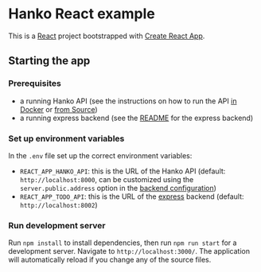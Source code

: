 # Hanko React example

This is a [React](https://reactjs.org/) project bootstrapped with [Create React App](https://github.com/facebook/create-react-app).

## Starting the app

### Prerequisites

- a running Hanko API (see the instructions on how to run the API [in Docker](../../../backend/README.md#Docker) or [from Source](../../../backend/README.md#from-source))
- a running express backend (see the [README](../express) for the express backend)

### Set up environment variables

In the `.env` file set up the correct environment variables:

- `REACT_APP_HANKO_API`: this is the URL of the Hanko API (default: `http://localhost:8000`, can be customized using
  the `server.public.address` option in the [backend configuration](https://github.com/teamhanko/hanko/wiki/hanko-properties-server-properties-public#address))
- `REACT_APP_TODO_API`: this is the URL of the [express](../express) backend (default: `http://localhost:8002`)

### Run development server

Run `npm install` to install dependencies, then run `npm run start` for a development server. Navigate to `http://localhost:3000/`. The application will automatically reload if you change any of the source files.
